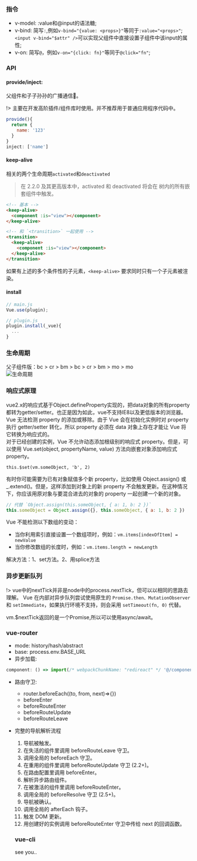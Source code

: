 ### 指令
- v-model: :value和@input的语法糖;
- v-bind: 简写`:`,例如`v-bind="{value: <props>}"`等同于`:value="<props>"`;<br>`<input v-bind="$attr" />`可以实现父组件中直接设置子组件中该input的属性;
- v-on: 简写`@`，例如`v-on="{click: fn}"`等同于`@click="fn"`;

### API
#### provide/inject:
父组件和子子孙孙的广播通信📢。  

!> 主要在开发高阶插件/组件库时使用。并不推荐用于普通应用程序代码中。

```JavaScript
provide(){
  return {
    name: '123'
  }
}
inject: ['name']
```
#### keep-alive
相关的两个生命周期`activated`和`deactivated`

> 在 2.2.0 及其更高版本中，activated 和 deactivated 将会在 <keep-alive> 树内的所有嵌套组件中触发。
```html
<!-- 基本 -->
<keep-alive>
  <component :is="view"></component>
</keep-alive>

<!-- 和 `<transition>` 一起使用 -->
<transition>
  <keep-alive>
    <component :is="view"></component>
  </keep-alive>
</transition>
```
如果有上述的多个条件性的子元素，`<keep-alive>` 要求同时只有一个子元素被渲染。
#### install
```JavaScript
// main.js
Vue.use(plugin);

// plugin.js
plugin.install(_vue){
  ...
}
```
### 生命周期
父子组件版：bc > cr > bm > bc > cr > bm > mo > mo  
![生命周期](https://cn.vuejs.org/images/lifecycle.png ':size=1200xauto')
### 响应式原理
vue2.x的响应式基于Object.defineProperty实现的，把data对象的所有property都转为getter/setter。也正是因为如此，vue不支持IE8以及更低版本的浏览器。  
Vue 无法检测 property 的添加或移除。由于 Vue 会在初始化实例时对 property 执行 getter/setter 转化，所以 property 必须在 data 对象上存在才能让 Vue 将它转换为响应式的。  
对于已经创建的实例，Vue 不允许动态添加根级别的响应式 property。但是，可以使用 Vue.set(object, propertyName, value) 方法向嵌套对象添加响应式 property。
```
this.$set(vm.someObject, 'b', 2)
```
有时你可能需要为已有对象赋值多个新 property，比如使用 Object.assign() 或 _.extend()。但是，这样添加到对象上的新 property 不会触发更新。在这种情况下，你应该用原对象与要混合进去的对象的 property 一起创建一个新的对象。
```JavaScript
// 代替 `Object.assign(this.someObject, { a: 1, b: 2 })`
this.someObject = Object.assign({}, this.someObject, { a: 1, b: 2 })
```
Vue 不能检测以下数组的变动：  
- 当你利用索引直接设置一个数组项时，例如：`vm.items[indexOfItem] = newValue`
- 当你修改数组的长度时，例如：`vm.items.length = newLength`

解决方法：1、set方法。2、用splice方法  
### 异步更新队列
!> vue中的nextTick并非是node中的process.nextTick，但可以以相同的思路去理解。
Vue 在内部对异步队列尝试使用原生的 `Promise.then、MutationObserver` 和 `setImmediate`，如果执行环境不支持，则会采用 `setTimeout(fn, 0)` 代替。

vm.$nextTick返回的是一个Promise,所以可以使用async/await。
### vue-router
- mode: history/hash/abstract
- base: process.env.BASE_URL
- 异步加载: 
```JavaScript
component: () => import(/* webpackChunkName: "redireact" */ '@/components/redireact.vue'),
```  
- 路由守卫: 
  - router.beforeEach((to, from, next)=>{})
  - beforeEnter
  - beforeRouteEnter
  - beforeRouteUpdate
  - beforeRouteLeave
- 完整的导航解析流程
  1. 导航被触发。
  2. 在失活的组件里调用 beforeRouteLeave 守卫。
  3. 调用全局的 beforeEach 守卫。
  4. 在重用的组件里调用 beforeRouteUpdate 守卫 (2.2+)。
  5. 在路由配置里调用 beforeEnter。
  6. 解析异步路由组件。
  7. 在被激活的组件里调用 beforeRouteEnter。
  8. 调用全局的 beforeResolve 守卫 (2.5+)。
  9. 导航被确认。
  10. 调用全局的 afterEach 钩子。
  11. 触发 DOM 更新。
  12. 用创建好的实例调用 beforeRouteEnter 守卫中传给 next 的回调函数。  


  ### vue-cli
  see you..
